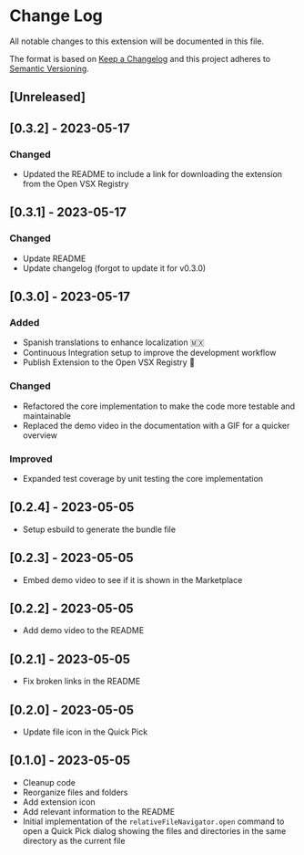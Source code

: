 # Change Log

All notable changes to this extension will be documented in this file.

The format is based on [Keep a Changelog](http://keepachangelog.com/) and this project adheres to [Semantic Versioning](http://semver.org/).

## [Unreleased]

## [0.3.2] - 2023-05-17

### Changed
- Updated the README to include a link for downloading the extension from the Open VSX Registry

## [0.3.1] - 2023-05-17

### Changed
- Update README
- Update changelog (forgot to update it for v0.3.0)

## [0.3.0] - 2023-05-17

### Added
- Spanish translations to enhance localization 🇲🇽
- Continuous Integration setup to improve the development workflow
- Publish Extension to the Open VSX Registry 🎉

### Changed
- Refactored the core implementation to make the code more testable and maintainable
- Replaced the demo video in the documentation with a GIF for a quicker overview

### Improved
- Expanded test coverage by unit testing the core implementation

## [0.2.4] - 2023-05-05
- Setup esbuild to generate the bundle file

## [0.2.3] - 2023-05-05
- Embed demo video to see if it is shown in the Marketplace

## [0.2.2] - 2023-05-05
- Add demo video to the README

## [0.2.1] - 2023-05-05
- Fix broken links in the README

## [0.2.0] - 2023-05-05
- Update file icon in the Quick Pick

## [0.1.0] - 2023-05-05
- Cleanup code
- Reorganize files and folders
- Add extension icon
- Add relevant information to the README
- Initial implementation of the `relativeFileNavigator.open` command to open a Quick Pick dialog showing the files and directories in the same directory as the current file